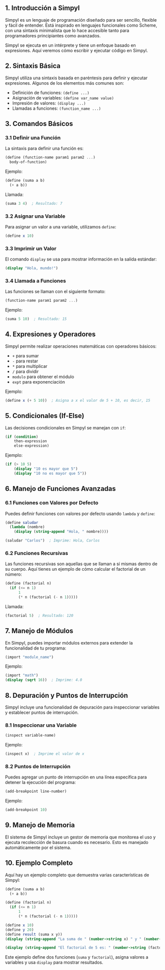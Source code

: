 ## 1. Introducción a Simpyl
Simpyl es un lenguaje de programación diseñado para ser sencillo, flexible y fácil de entender. Está inspirado en lenguajes funcionales como Scheme, con una sintaxis minimalista que lo hace accesible tanto para programadores principiantes como avanzados.

Simpyl se ejecuta en un intérprete y tiene un enfoque basado en expresiones. Aquí veremos cómo escribir y ejecutar código en Simpyl.

## 2. Sintaxis Básica
Simpyl utiliza una sintaxis basada en paréntesis para definir y ejecutar expresiones. Algunos de los elementos más comunes son:

- Definición de funciones: `(define ...)`
- Asignación de variables: `(define var_name value)`
- Impresión de valores: `(display ...)`
- Llamadas a funciones: `(function_name ...)`

## 3. Comandos Básicos

### 3.1 Definir una Función
La sintaxis para definir una función es:

```scheme
(define (function-name param1 param2 ...)
  body-of-function)
```

Ejemplo:
```scheme
(define (suma a b)
  (+ a b))
```

Llamada:
```scheme
(suma 3 4)  ; Resultado: 7
```

### 3.2 Asignar una Variable
Para asignar un valor a una variable, utilizamos `define`:

```scheme
(define x 10)
```

### 3.3 Imprimir un Valor
El comando `display` se usa para mostrar información en la salida estándar:

```scheme
(display "Hola, mundo!")
```

### 3.4 Llamada a Funciones
Las funciones se llaman con el siguiente formato:

```scheme
(function-name param1 param2 ...)
```

Ejemplo:
```scheme
(suma 5 10)  ; Resultado: 15
```

## 4. Expresiones y Operadores
Simpyl permite realizar operaciones matemáticas con operadores básicos:

- `+` para sumar
- `-` para restar
- `*` para multiplicar
- `/` para dividir
- `modulo` para obtener el módulo
- `expt` para exponenciación

Ejemplo:
```scheme
(define x (+ 5 10))  ; Asigna a x el valor de 5 + 10, es decir, 15
```

## 5. Condicionales (If-Else)
Las decisiones condicionales en Simpyl se manejan con `if`:

```scheme
(if (condition)
    then-expression
    else-expression)
```

Ejemplo:
```scheme
(if (> 10 5)
    (display "10 es mayor que 5")
    (display "10 no es mayor que 5"))
```

## 6. Manejo de Funciones Avanzadas

### 6.1 Funciones con Valores por Defecto
Puedes definir funciones con valores por defecto usando `lambda` y `define`:

```scheme
(define saludar
  (lambda (nombre)
    (display (string-append "Hola, " nombre))))

(saludar "Carlos")  ; Imprime: Hola, Carlos
```

### 6.2 Funciones Recursivas
Las funciones recursivas son aquellas que se llaman a sí mismas dentro de su cuerpo. Aquí tienes un ejemplo de cómo calcular el factorial de un número:

```scheme
(define (factorial n)
  (if (<= n 1)
      1
      (* n (factorial (- n 1)))))
```

Llamada:
```scheme
(factorial 5)  ; Resultado: 120
```

## 7. Manejo de Módulos
En Simpyl, puedes importar módulos externos para extender la funcionalidad de tu programa:

```scheme
(import "module_name")
```

Ejemplo:
```scheme
(import "math")
(display (sqrt 16))  ; Imprime: 4.0
```

## 8. Depuración y Puntos de Interrupción
Simpyl incluye una funcionalidad de depuración para inspeccionar variables y establecer puntos de interrupción.

### 8.1 Inspeccionar una Variable
```scheme
(inspect variable-name)
```

Ejemplo:
```scheme
(inspect x)  ; Imprime el valor de x
```

### 8.2 Puntos de Interrupción
Puedes agregar un punto de interrupción en una línea específica para detener la ejecución del programa:

```scheme
(add-breakpoint line-number)
```

Ejemplo:
```scheme
(add-breakpoint 10)
```

## 9. Manejo de Memoria
El sistema de Simpyl incluye un gestor de memoria que monitorea el uso y ejecuta recolección de basura cuando es necesario. Esto es manejado automáticamente por el sistema.

## 10. Ejemplo Completo
Aquí hay un ejemplo completo que demuestra varias características de Simpyl:

```scheme
(define (suma a b)
  (+ a b))

(define (factorial n)
  (if (<= n 1)
      1
      (* n (factorial (- n 1)))))

(define x 10)
(define y 20)
(define result (suma x y))
(display (string-append "La suma de " (number->string x) " y " (number->string y) " es: " (number->string result)))

(display (string-append "El factorial de 5 es: " (number->string (factorial 5))))
```

Este ejemplo define dos funciones (`suma` y `factorial`), asigna valores a variables y usa `display` para mostrar resultados.

